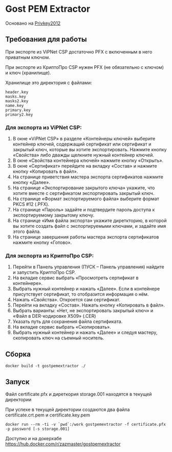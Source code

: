 # Gost PEM Extractor

Основано на [Privkey2012](https://github.com/iliadmitriev/privkey2012)

## Требования для работы

При экспорте из ViPNet CSP достаточно PFX с включенным в него приватным ключом.

При экспорте из КриптоПро CSP нужен PFX (не обязательно с ключом) и ключ (хранилище).

Хранилище это директория с файлами:
```
header.key
masks.key
masks2.key
name.key
primary.key
primary2.key
```

### Для экспорта из ViPNet CSP:
1. В окне «ViPNet CSP» в разделе «Контейнеры ключей» выберите контейнер ключей, содержащий сертификат или сертификат и закрытый ключ, которые вы хотите экспортировать. Нажмите кнопку «Свойства» либо дважды щелкните нужный контейнер ключей.
2. В окне «Свойства контейнера ключей» нажмите кнопку «Открыть».
3. В окне «Сертификат» перейдите на вкладку «Состав» и нажмите кнопку «Копировать в файл».
4. На странице приветствия мастера экспорта сертификатов нажмите кнопку «Далее».
5. На странице «Экспортирование закрытого ключа» укажите, что хотите вместе с сертификатом экспортировать закрытый ключ.
6. На странице «Формат экспортируемого файла» выберите формат PKCS #12 (.PFX).
7. На странице «Пароль» задайте и подтвердите пароль доступа к экспортируемому закрытому ключу.
8. На странице «Имя файла экспорта» укажите диреткторию, в которой вы хотите создать файл с экспортируемыми ключами, и задайте имя этого файла.
9. На странице завершения работы мастера экспорта сертификатов нажмите кнопку «Готово».

### Для экспорта из КриптоПро CSP:
1. Перейти в Панель управления (ПУСК – Панель управления) найдите и запустить КриптоПро CSP.
2. На вкладке сервис выбрать «Просмотреть сертификат в контейнере».
3. Выбрать нужный контейнер и нажать «Далее». Если в контейнере присутствует сертификат, то отобразится информация о нём.
4. Нажать «Свойства». Откроется сам сертификат.
5. Перейти на вкладку «Состав». Нажать кнопку «Копировать в файл».
6. Выбрать варианты: «Нет, не экспортировать закрытый ключ» и «Файл в DER-кодировке X509» (.CER)
7. Указать путь для сохранения файла сертификата.
8. На вкладке сервис выбрать «Скопировать».
9. Выбрать нужный контейнер и нажать «Далее» и следуя мастеру, скопировать ключ на съемный носитель.

## Сборка

```
docker build -t gostpemextractor ./
```

## Запуск

Файл certificate.pfx и диреткория storage.001 находятся в текущей директории

При успехе в текущей директории создаются два файла certificate.crt.pem и certificate.key.pem
```
docker run --rm -ti -v `pwd`:/work gostpemextractor -f certificate.pfx -p password [-s storage.001]
```
Доступно и на докерхабе https://hub.docker.com/r/zazmaster/gostpemextractor
